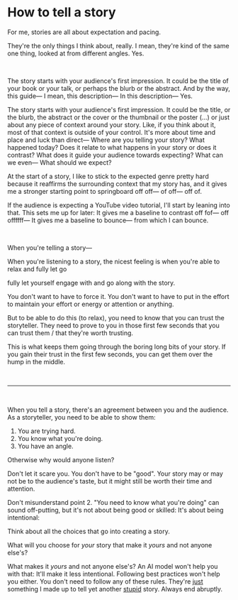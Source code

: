 # How to tell a story

For me, stories are all about expectation and pacing.

They're the only things I think about, really. I mean, they're kind of the same one thing, looked at from different angles. Yes.

<br>

The story starts with your audience's first impression. It could be the title of your book or your talk, or perhaps the blurb or the abstract. And by the way, this guide— I mean, this description— In this description— Yes.

The story starts with your audience's first impression. It could be the title, or the blurb, the abstract or the cover or the thumbnail or the poster (...) or just about any piece of context around your story. Like, if you think about it, most of that context is outside of your control. It's more about time and place and luck than direct— Where are you telling your story? What happened today? Does it relate to what happens in your story or does it contrast? What does it guide your audience towards expecting? What can we even— What should we expect?

At the start of a story, I like to stick to the expected genre pretty hard because it reaffirms the surrounding context that my story has, and it gives me a stronger starting point to springboard off off— of off— off of. 

If the audience is expecting a YouTube video tutorial, I'll start by leaning into that. This sets me up for later: It gives me a baseline to contrast off fof— off offffff— It gives me a baseline to bounce— from which I can bounce. 

<br>

When you're telling a story—

When you're listening to a story, the nicest feeling is when you're able to relax and fully let go

fully let yourself engage with and go along with the story.

You don't want to have to force it. You don't want to have to put in the effort to maintain your effort or energy or attention or anything.

But to be able to do this (to relax), you need to know that you can trust the storyteller. They need to prove to you in those first few seconds that you can trust them / that they're worth trusting.

This is what keeps them going through the boring long bits of your story. If you gain their trust in the first few seconds, you can get them over the hump in the middle. 

<br>

<hr>

<br>

When you tell a story, there's an agreement between you and the audience. As a storyteller, you need to be able to show them:

1. You are trying hard.
2. You know what you're doing.
3. You have an angle.

Otherwise why would anyone listen? 

Don't let it scare you. You don't have to be "good". Your story may or may not be to the audience's taste, but it might still be worth their time and attention.

Don't misunderstand point 2. "You need to know what you're doing" can sound off-putting, but it's not about being good or skilled: It's about being intentional:

Think about all the choices that go into creating a story.

What will you choose for *your* story that make it *yours* and not anyone else's?

What makes it *yours* and not anyone else's? An AI model won't help you with that: It'll make it less intentional. Following best practices won't help you either. You don't need to follow any of these rules. They're [just](https://www.todepond.com/wikiblogarden/better-computing/just/) something I made up to tell yet another [stupid](https://www.todepond.com/sky/do-stupid-things) story. Always end abruptly.

